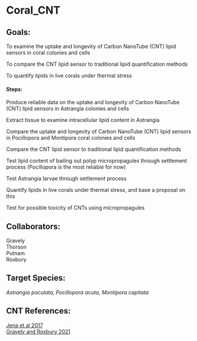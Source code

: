 # Coral_CNT

## Goals:
To examine the uptake and longevity of Carbon NanoTube (CNT) lipid sensors in coral colonies and cells

To compare the CNT lipid sensor to traditional lipid quantification methods

To quantify lipids in live corals under thermal stress

#### Steps:
Produce reliable data on the uptake and longevity of Carbon NanoTube (CNT) lipid sensors in Astrangia colonies and cells

Extract tissue to examine intracellular lipid content in Astrangia

Compare the uptake and longevity of Carbon NanoTube (CNT) lipid sensors in Pocillopora and Montipora coral colonies and cells

Compare the CNT lipid sensor to traditional lipid quantification methods

Test lipid content of bailing out polyp micropropagules through settlement process (Pocillopora is the most reliable for now)

Test Astrangia larvae through settlement process

Quantify lipids in live corals under thermal stress, and base a proposal on this

Test for possible toxicity of CNTs using micropropagules

## Collaborators:

Gravely  
Thorson   
Putnam  
Roxbury  

## Target Species:
_Astrangia poculata, Pocillopora acuta, Montipora capitata_

## CNT References:
[Jena et al 2017](https://pubs.acs.org/doi/abs/10.1021/acsnano.7b04743)  
[Gravely and Roxbury 2021](https://pubs.acs.org/doi/10.1021/acsnano.1c04500)
